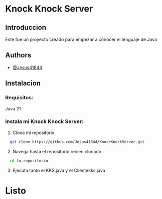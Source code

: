 
# Knock Knock Server
## Introduccion
Este fue un proyecto creado para empezar a conocer el lenguaje de Java



## Authors

- [@Jesus41844](https://github.com/Jesus41844/KnockKnockServer)


## Instalacion

### Requisitos:
Java 21

### Instala mi Knock Knock Server:

1. Clona mi repositorio:

```bash
  git clone https://github.com/Jesus41844/KnockKnockServer.git
```
2. Navega hasta el repositorio recien clonado

```bash
  cd tu_repositorio
```

3. Ejecuta tanto el KKS.java y el Clientekks.java

# Listo

